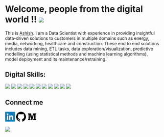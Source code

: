 # Welcome, people from the digital world !! <img src="https://emojis.slackmojis.com/emojis/images/1531849430/4246/blob-sunglasses.gif?1531849430" width="30"/>

This is [Ashish](https://ashishkr568.github.io/). I am a Data Scientist with experience in providing insightful data-driven solutions to customers in multiple domains such as energy, media, networking, healthcare and construction. These end to end solutions includes data mining, ETL tasks, data exploration/visualization, predictive modelling (using statistical methods and machine learning algorithms), model deployment and its maintenance/retraining.


## Digital Skills:

<code><img height="20" src="https://img.shields.io/badge/-Python-ffffff?style=flat-square&logo=python&logoColor=306998"></code>
<code><img height="20" src="https://img.shields.io/badge/-RStudio-ffffff?style=flat-square&logo=RStudio&logoColor=#3686d3"></code>
<code><img height="20" src="https://img.shields.io/badge/-VBA for Excel-1d6f42?style=flat-square&logo=Microsoft Excel&logoColor=white"></code>
<code><img height="20" src="https://img.shields.io/badge/-HTML5-e34c26?style=flat-square&logo=HTML5&logoColor=white"></code>
<code><img height="20" src="https://img.shields.io/badge/-CSS3-264de4?style=flat-square&logo=CSS3&logoColor=white"></code>
<code><img height="20" src="https://img.shields.io/badge/-Microsoft%20Azure-46a2f1?style=flat-square&logo=Microsoft%20Azure&logoColor=white"></code>
<code><img height="20" src="https://img.shields.io/badge/-Microsoft SQL Server-white?style=flat-square&logo=Microsoft SQL Server&logoColor=red"></code>
<code><img height="20" src="https://img.shields.io/badge/-PostgreSQL-white?style=flat-square&logo=PostgreSQL&logoColor=blue"></code>
<code><img height="20" src="https://img.shields.io/badge/-Power BI-F7B93E?style=flat-square&logo=Power BI&logoColor=white"></code>
<code><img height="20" src="https://img.shields.io/badge/-Windows-46a2f1?style=flat-square&logo=Windows&logoColor=white"></code>
<code><img height="20" src="https://img.shields.io/badge/-Linux-46a2f1?style=flat-square&logo=Linux&logoColor=000000"></code>



## Connect me 

[![LinkedIn][1]][2]         [![GitHub][3]][4]      [![Medium][5]][6]

[1]:  https://github.com/ashishkr568/generic-repo/blob/main/Linkedin.png
[2]:  https://www.linkedin.com/in/ashish568/
[3]:  https://github.com/ashishkr568/generic-repo/blob/main/Github.png
[4]:  https://github.com/ashishkr568
[5]:  https://github.com/ashishkr568/generic-repo/blob/main/medium.png
[6]:  https://medium.com/@ashish.568
[7]:  https://github.com/ashishkr568/LinkedIn-wordcloud/blob/main/LinkedIn_BG_Img.png

![](https://visitor-badge.glitch.me/badge?page_id=ashishkr.568)



<!--
**ashishkr568/ashishkr568** is a ✨ _special_ ✨ repository because its `README.md` (this file) appears on your GitHub profile.

Here are some ideas to get you started:

- 🔭 I’m currently working on ...
- 🌱 I’m currently learning ...
- 👯 I’m looking to collaborate on ...
- 🤔 I’m looking for help with ...
- 💬 Ask me about ...
- 📫 How to reach me: ...
- 😄 Pronouns: ...
- ⚡ Fun fact: ...
-->
